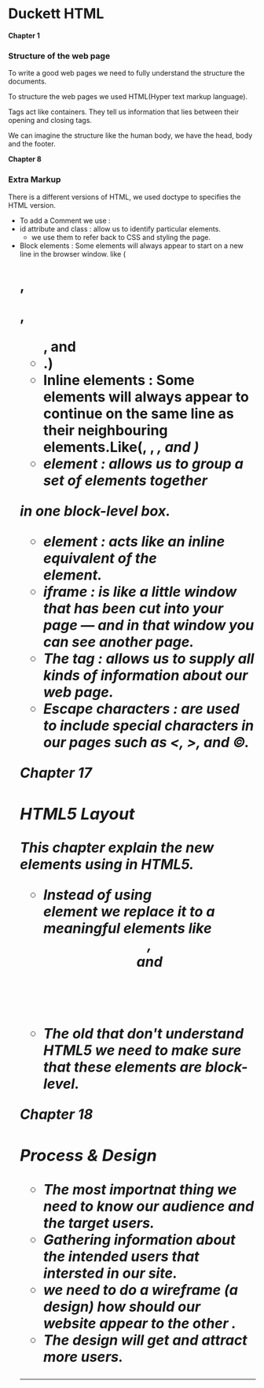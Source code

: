 # Duckett HTML 

**Chapter 1**
### Structure of the web page

To write a good web pages we need to fully understand the structure the documents.

To structure the web pages we used HTML(Hyper text markup language).

Tags act like containers. They tell us information that lies between their opening and closing tags.

We can imagine the structure like the human body, we have the head, body and the footer.

**Chapter 8**
### Extra Markup

There is a different versions of HTML, we used doctype to specifies the HTML version.

* To add a Comment we use : <!-- -->
* id attribute and class  : allow us to identify particular elements.
   - we use them to refer back to CSS and styling the page.
* Block elements          : Some elements will always appear to start on a new line in the browser window. like (<h1>, <p>, <ul>, and <li>.)
* Inline elements         : Some elements will always appear to continue on the same line as their neighbouring elements.Like(<a>, <b>, <em>, and <img>)
* <div> element           : allows us to group a set of elements together
in one block-level box.
* <span> element          : acts like an inline equivalent of the <div>
element. 
* iframe                  : is like a little window that has been cut into your page — and in that window you can see another page. 
* The <meta> tag          : allows us to supply all kinds of information about our web page.
* Escape characters       : are used to include special
characters in our pages such as <, >, and ©.

**Chapter 17**
### HTML5 Layout

This chapter explain the new elements using in HTML5.

* Instead of using <div> element we replace it to a meaningful elements like <header>, <nav> and <article>
* The old that don't understand HTML5 we need to make sure that these elements are block-level.

**Chapter 18**
### Process & Design

* The most importnat thing we need to know our audience and the target users.
* Gathering information about the intended users that intersted in our site.
* we need to do a wireframe (a design) how should our website appear to the other .
* The design will get and attract more users.

--------------------